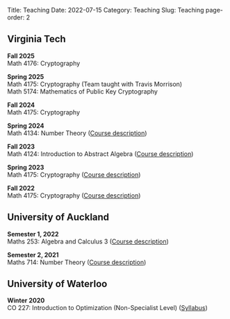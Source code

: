 Title: Teaching
Date: 2022-07-15
Category: Teaching
Slug: Teaching
page-order: 2

Virginia Tech
-------------

  **Fall 2025**<br>
  Math 4176: Cryptography

  **Spring 2025**<br>
  Math 4175: Cryptography (Team taught with Travis Morrison) <br>
  Math 5174: Mathematics of Public Key Cryptography

  **Fall 2024**<br>
  Math 4175: Cryptography

  **Spring 2024**<br>
  Math 4134: Number Theory ([Course description]({static}/teaching/LeGrowJ_4134_17384.pdf))

  **Fall 2023**<br>
  Math 4124: Introduction to Abstract Algebra ([Course description]({static}/teaching/LeGrowJ_4124_87227.pdf))

  **Spring 2023**<br>
  Math 4175: Cryptography ([Course description]({static}/teaching/LeGrowJ_4175_17381.pdf))

  **Fall 2022**<br>
  Math 4175: Cryptography ([Course description]({static}/teaching/LeGrowJ_4175_87220.pdf))

University of Auckland
----------------------

  **Semester 1, 2022**<br>
  Maths 253: Algebra and Calculus 3 ([Course description]({static}/teaching/maths253_s12022.pdf))

  **Semester 2, 2021**<br>
  Maths 714: Number Theory ([Course description]({static}/teaching/maths714_s22021.pdf))

University of Waterloo
----------------------

  **Winter 2020**<br>
  CO 227: Introduction to Optimization (Non-Specialist Level) ([Syllabus]({static}/teaching/co227_w20.pdf))
